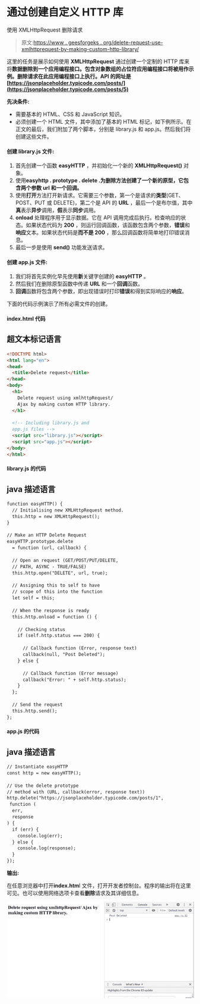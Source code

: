 # 通过创建自定义 HTTP 库

使用 XMLHttpRequest 删除请求

> 原文:[https://www . geesforgeks . org/delete-request-use-xmlhttprequest-by-making-custom-http-library/](https://www.geeksforgeeks.org/delete-request-using-xmlhttprequest-by-making-custom-http-library/)

这里的任务是展示如何使用 **XMLHttpRequest** 通过创建一个定制的 HTTP 库来将**数据删除到一个应用编程接口。包含对象数组的占位符应用编程接口将被用作示例。删除请求在此应用编程接口上执行。API 的网址是[https://jsonplaceholder.typicode.com/posts/](https://jsonplaceholder.typicode.com/posts/5)**

**先决条件:**

*   需要基本的 HTML、CSS 和 JavaScript 知识。
*   必须创建一个 HTML 文件，其中添加了基本的 HTML 标记，如下例所示。在正文的最后，我们附加了两个脚本，分别是 library.js 和 app.js。然后我们将创建这些文件。

#### 创建 library.js 文件:

1.  首先创建一个函数 **easyHTTP** ，并初始化一个新的 **XMLHttpRequest()** 对象。
2.  使用**easyhttp . prototype . delete .**为删除方法创建了一个新的原型，它包含两个参数 **url** 和一个**回调。**
3.  使用**打开**方法打开新请求。它需要三个参数，第一个是请求的**类型**(GET、POST、PUT 或 DELETE)，第二个是 API 的 **URL** ，最后一个是布尔值，其中**真**表示**异步**调用，**假**表示**同步**调用。
4.  **onload** 处理程序用于显示数据。它在 API 调用完成后执行。检查响应的状态。如果状态代码为 **200** ，则运行回调函数，该函数包含两个参数，**错误**和**响应**文本。如果状态代码是**而不是 200** ，那么回调函数将简单地打印错误消息。
5.  最后一步是使用 **send()** 功能发送请求。

#### 创建 app.js 文件:

1.  我们将首先实例化早先使用**新**关键字创建的 **easyHTTP** 。
2.  然后我们在删除原型函数中传递 **URL** 和一个**回调**函数。
3.  **回调**函数将包含两个参数，即出现错误时打印**错误**和得到实际响应的**响应**。

下面的代码示例演示了所有必需文件的创建。

#### index.html 代码

## 超文本标记语言

```html
<!DOCTYPE html>
<html lang="en">
<head>
  <title>Delete request</title>
</head>
<body>
  <h1>
    Delete request using xmlhttpRequest/
    Ajax by making custom HTTP library.
  </h1>

  <!-- Including library.js and
  app.js files -->
  <script src="library.js"></script>
  <script src="app.js"></script>
</body>
</html>
```

#### library.js 的代码

## java 描述语言

```html
function easyHTTP() {
  // Initialising new XMLHttpRequest method.
  this.http = new XMLHttpRequest();
}

// Make an HTTP Delete Request
easyHTTP.prototype.delete
  = function (url, callback) {

  // Open an request (GET/POST/PUT/DELETE,
  // PATH, ASYNC - TRUE/FALSE)
  this.http.open("DELETE", url, true);

  // Assigning this to self to have
  // scope of this into the function
  let self = this;

  // When the response is ready
  this.http.onload = function () {

    // Checking status
    if (self.http.status === 200) {

      // Callback function (Error, response text)
      callback(null, "Post Deleted");
    } else {

      // Callback function (Error message)
      callback("Error: " + self.http.status);
    }
  };

  // Send the request
  this.http.send();
};
```

#### app.js 的代码

## java 描述语言

```html
// Instantiate easyHTTP
const http = new easyHTTP();

// Use the delete prototype
// method with (URL, callback(error, response text))
http.delete("https://jsonplaceholder.typicode.com/posts/1",
 function (
  err,
  response
) {
  if (err) {
    console.log(err);
  } else {
    console.log(response);
  }
});
```

**输出:**

在任意浏览器中打开**index.htm**l 文件，打开开发者控制台。程序的输出将在这里可见。也可以使用网络选项卡查看**删除**请求及其详细信息。

![](img/1095e39c859e6b69b47db6fed2300e15.png)